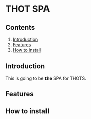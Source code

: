 # THOT SPA

## Contents
1. [Introduction](#intro)
2. [Features](#features)
3. [How to install](#install)

<a id="intro"></a>
## Introduction

This is going to be **the** SPA for THOTS.

<a id="features"></a>
## Features



<a id="install"></a>
## How to install
